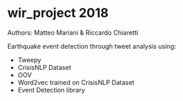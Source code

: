 # wir_project 2018

Authors: Matteo Mariani & Riccardo Chiaretti

Earthquake event detection through tweet analysis using:
- Tweepy
- CrisisNLP Dataset
- OOV
- Word2vec trained on CrisisNLP Dataset
- Event Detection library
